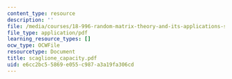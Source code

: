 ```yaml
---
content_type: resource
description: ''
file: /media/courses/18-996-random-matrix-theory-and-its-applications-spring-2004/e6cc2bc55869e055c987a3a19fa306cd_scaglione_capacity.pdf
file_type: application/pdf
learning_resource_types: []
ocw_type: OCWFile
resourcetype: Document
title: scaglione_capacity.pdf
uid: e6cc2bc5-5869-e055-c987-a3a19fa306cd
---
```

